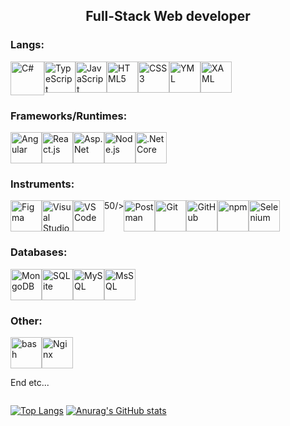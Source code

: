 <div align="center">

  ## Full-Stack Web developer
</div>

### Langs:
<div style="display: flex">
  <img alt="C#" src="https://user-images.githubusercontent.com/25181517/121405384-444d7300-c95d-11eb-959f-913020d3bf90.png" width=54/>
  <img alt="TypeScript" src="https://user-images.githubusercontent.com/25181517/183890598-19a0ac2d-e88a-4005-a8df-1ee36782fde1.png" width=50/>
  <img alt="JavaScript" src="https://user-images.githubusercontent.com/25181517/117447155-6a868a00-af3d-11eb-9cfe-245df15c9f3f.png" width=50/>
  <img alt="HTML5" src="https://user-images.githubusercontent.com/25181517/192158954-f88b5814-d510-4564-b285-dff7d6400dad.png" width=50/>
  <img alt="CSS3" src="https://user-images.githubusercontent.com/25181517/183898674-75a4a1b1-f960-4ea9-abcb-637170a00a75.png" width=50/>
  <img alt="YML" src="https://github.com/Lisoveliy/Lisoveliy/assets/56991906/a139f61a-be64-48da-b6b7-8ef83c60d4fe" width=50/>
  <img alt="XAML" src="https://github.com/Lisoveliy/Lisoveliy/assets/56991906/3f253f35-bcdf-4e00-8b8c-1bf6615e9a95" width=50/>
</div>

### Frameworks/Runtimes:
<div style="display: flex">
  <img alt="Angular" src="https://user-images.githubusercontent.com/25181517/183890595-779a7e64-3f43-4634-bad2-eceef4e80268.png" width=50/>
  <img alt="React.js" src="https://user-images.githubusercontent.com/25181517/183897015-94a058a6-b86e-4e42-a37f-bf92061753e5.png" width=50/>
  <img alt="Asp.Net" src="https://github.com/Lisoveliy/Lisoveliy/assets/56991906/32f12a95-3d80-4fe3-bd35-ed2cdae6ab40" width=50/>
  <img alt="Node.js" src="https://user-images.githubusercontent.com/25181517/183568594-85e280a7-0d7e-4d1a-9028-c8c2209e073c.png" width=50/>
  <img alt=".Net Core" src="https://user-images.githubusercontent.com/25181517/121405754-b4f48f80-c95d-11eb-8893-fc325bde617f.png" width=50/>
</div>

### Instruments:
<div style="display: flex">
  <img alt="Figma" src="https://user-images.githubusercontent.com/25181517/189715289-df3ee512-6eca-463f-a0f4-c10d94a06b2f.png" width=50/>
  <img alt="Visual Studio" src="https://github.com/Lisoveliy/Lisoveliy/assets/56991906/f9604be9-bdc8-4f66-a637-db341e2040db" width=50/>
  <img alt="VS Code" src="https://user-images.githubusercontent.com/25181517/192108891-d86b6220-e232-423a-bf5f-90903e6887c3.png" width=50/>50/>
  <img alt="Postman" src="https://user-images.githubusercontent.com/25181517/192109061-e138ca71-337c-4019-8d42-4792fdaa7128.png" width=50/>
  <img alt="Git" src="https://user-images.githubusercontent.com/25181517/192108372-f71d70ac-7ae6-4c0d-8395-51d8870c2ef0.png" width=50/>
  <img alt="GitHub" src="https://user-images.githubusercontent.com/25181517/192108374-8da61ba1-99ec-41d7-80b8-fb2f7c0a4948.png" width=50/>
  <img alt="npm" src="https://user-images.githubusercontent.com/25181517/121401671-49102800-c959-11eb-9f6f-74d49a5e1774.png" width=50/>
  <img alt="Selenium" src="https://user-images.githubusercontent.com/25181517/184103699-d1b83c07-2d83-4d99-9a1e-83bd89e08117.png" width=50/>
</div>

### Databases:
<div style="display: flex">
  <img alt="MongoDB" src="https://user-images.githubusercontent.com/25181517/182884177-d48a8579-2cd0-447a-b9a6-ffc7cb02560e.png" width=50/>
  <img alt="SQLite" src="https://github.com/marwin1991/profile-technology-icons/assets/136815194/82df4543-236b-4e45-9604-5434e3faab17" width=50/>
  <img alt="MySQL" src="https://user-images.githubusercontent.com/25181517/183896128-ec99105a-ec1a-4d85-b08b-1aa1620b2046.png" width=50/>
  <img alt="MsSQL" src="https://github.com/Lisoveliy/Lisoveliy/assets/56991906/44f30479-2a72-4527-a6ab-f745ebfd6e4e" width=50/>
</div>

### Other:
<div style="display: flex">
  <img alt="bash" src="https://user-images.githubusercontent.com/25181517/192158606-7c2ef6bd-6e04-47cf-b5bc-da2797cb5bda.png" width=50/>
  <img alt="Nginx" src="https://user-images.githubusercontent.com/25181517/183345125-9a7cd2e6-6ad6-436f-8490-44c903bef84c.png" width=50/>
</div>

End etc...
<div align="center" style="display: flex">

  [![Top Langs](https://github-readme-stats-git-masterrstaa-rickstaa.vercel.app/api/top-langs/?username=lisoveliy&count_private=true&show_icons=true&theme=transparent&layout=compact&hide=asp.net,shaderlab,hlsl)](https://github.com/anuraghazra/github-readme-stats)
  [![Anurag's GitHub stats](https://github-readme-stats.vercel.app/api?username=lisoveliy)](https://github.com/anuraghazra/github-readme-stats)  
</div>
